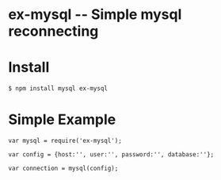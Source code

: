 # ex-mysql -- Simple mysql reconnecting

# Install

	$ npm install mysql ex-mysql

# Simple Example

	var mysql = require('ex-mysql');

	var config = {host:'', user:'', password:'', database:''};

	var connection = mysql(config);